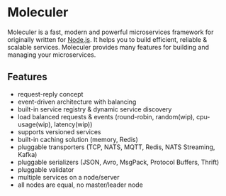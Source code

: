 # Moleculer

Moleculer is a fast, modern and powerful microservices framework for originally written for [Node.js](). It helps you to 
build efficient, reliable & scalable services. Moleculer provides many features for building and managing your 
microservices.


## Features
- request-reply concept
- event-driven architecture with balancing
- built-in service registry & dynamic service discovery
- load balanced requests & events (round-robin, random(wip), cpu-usage(wip), latency(wip))
- supports versioned services
- built-in caching solution (memory, Redis)
- pluggable transporters (TCP, NATS, MQTT, Redis, NATS Streaming, Kafka)
- pluggable serializers (JSON, Avro, MsgPack, Protocol Buffers, Thrift)
- pluggable validator
- multiple services on a node/server
- all nodes are equal, no master/leader node
